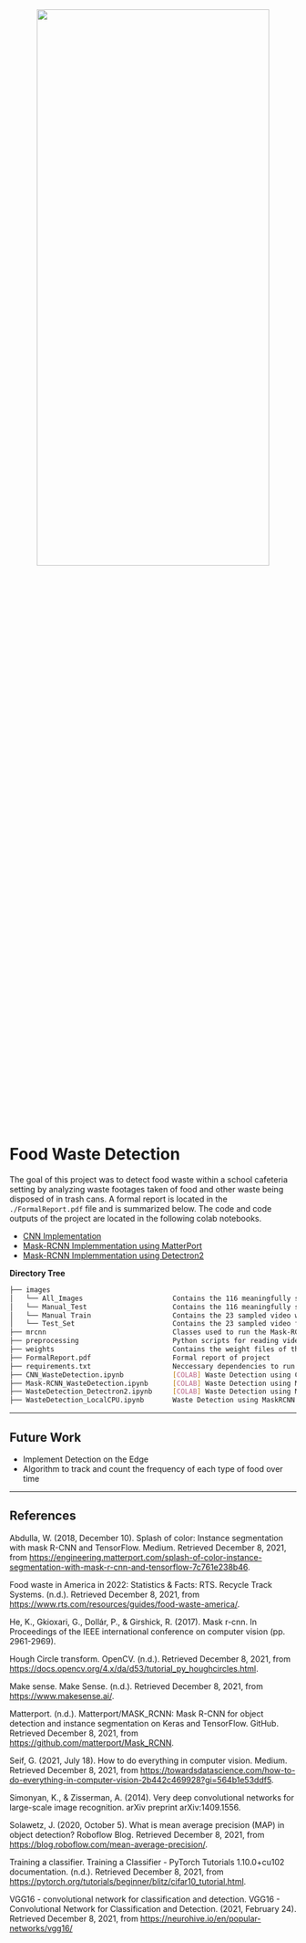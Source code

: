 <div align="center">
<img src="https://user-images.githubusercontent.com/55326650/149052452-de75c0e9-5106-4355-b255-81b90d615837.gif" width="90%" height="50%">
</div>

# Food Waste Detection

The goal of this project was to detect food waste within a school cafeteria setting by analyzing waste footages taken of food and other waste being disposed of in trash cans. A formal report is located in the `./FormalReport.pdf` file and is summarized below. The code and code outputs of the project are located in the following colab notebooks.
* [CNN Implementation]()
* [Mask-RCNN Implemmentation using MatterPort]()
* [Mask-RCNN Implemmentation using Detectron2]()

**Directory Tree**
```bash
├── images
│   └── All_Images                      Contains the 116 meaningfully sampled video frames for Mask-RCNN Training 
│   └── Manual_Test                     Contains the 116 meaningfully sampled video frames but with blackened noise 
│   └── Manual Train                    Contains the 23 sampled video with blackend noise for holdout evaluation  
│   └── Test_Set                        Contains the 23 sampled video frames for Mask-RCNN hold-out evaluation
├── mrcnn                               Classes used to run the Mask-RCNN detection algorith based on Matterport implementation 
├── preprocessing                       Python scripts for reading video frames and blackening noise 
├── weights                             Contains the weight files of the fine-tuned Mask-RCNN and CNN for inference
├── FormalReport.pdf                    Formal report of project 
├── requirements.txt                    Neccessary dependencies to run the preprocessing scripts
├── CNN_WasteDetection.ipynb            [COLAB] Waste Detection using CNN following VGG16 Model        
├── Mask-RCNN_WasteDetection.ipynb      [COLAB] Waste Detection using MaskRCNN based on Matterport Implementation 
├── WasteDetection_Detectron2.ipynb     [COLAB] Waste Detection using MaskRCNN based on Detectron2 Implementation  
├── WasteDetection_LocalCPU.ipynb       Waste Detection using MaskRCNN based on Detectron2 Implementation on local machine CPU
```
---

## Future Work
* Implement Detection on the Edge 
* Algorithm to track and count the frequency of each type of food over time 

---

## References 
Abdulla, W. (2018, December 10). Splash of color: Instance segmentation with mask R-CNN and TensorFlow. 
Medium. Retrieved December 8, 2021, from 
https://engineering.matterport.com/splash-of-color-instance-segmentation-with-mask-r-cnn-and-tensorflow-7c761e238b46.

Food waste in America in 2022: Statistics & Facts: RTS. Recycle Track Systems. (n.d.). Retrieved December 8, 2021, 
from https://www.rts.com/resources/guides/food-waste-america/.

He, K., Gkioxari, G., Dollár, P., & Girshick, R. (2017). Mask r-cnn. In Proceedings of the IEEE international 
conference on computer vision (pp. 2961-2969).

Hough Circle transform. OpenCV. (n.d.). Retrieved December 8, 2021, from 
https://docs.opencv.org/4.x/da/d53/tutorial_py_houghcircles.html.

Make sense. Make Sense. (n.d.). Retrieved December 8, 2021, from https://www.makesense.ai/.

Matterport. (n.d.). Matterport/MASK_RCNN: Mask R-CNN for object detection and instance segmentation on Keras 
and TensorFlow. GitHub. Retrieved December 8, 2021, from https://github.com/matterport/Mask_RCNN.

Seif, G. (2021, July 18). How to do everything in computer vision. Medium. Retrieved December 8, 2021, from 
https://towardsdatascience.com/how-to-do-everything-in-computer-vision-2b442c469928?gi=564b1e53ddf5.

Simonyan, K., & Zisserman, A. (2014). Very deep convolutional networks for large-scale image recognition. arXiv 
preprint arXiv:1409.1556.

Solawetz, J. (2020, October 5). What is mean average precision (MAP) in object detection? Roboflow Blog. Retrieved 
December 8, 2021, from https://blog.roboflow.com/mean-average-precision/.

Training a classifier. Training a Classifier - PyTorch Tutorials 1.10.0+cu102 documentation. (n.d.). Retrieved 
December 8, 2021, from https://pytorch.org/tutorials/beginner/blitz/cifar10_tutorial.html.

VGG16 - convolutional network for classification and detection. VGG16 - Convolutional Network for Classification 
and Detection. (2021, February 24). Retrieved December 8, 2021, from https://neurohive.io/en/popular-networks/vgg16/

